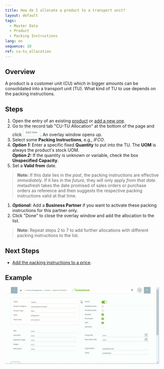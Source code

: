 ```yaml
---
title: How do I allocate a product to a transport unit?
layout: default
tags:
  - Master Data
  - Product
  - Packing Instructions
lang: en
sequence: 10
ref: cu-tu_allocation
---
```


## Overview
A product is a customer unit (CU) which in bigger amounts can be consolidated into a transport unit (TU). What kind of TU to use depends on the packing instructions.

## Steps
1. Open the entry of an existing [product](Menu) or [add a new one](NewProduct).
1. Go to the record tab "CU-TU Allocation" at the bottom of the page and click ![](assets/Add_New_Button.png). An overlay window opens up.
1. Select some **Packing Instructions**, e.g., *IFCO*.
1. ***Option 1:*** Enter a specific fixed **Quantity** to put into the TU. The **UOM** is always the product's stock UOM.<br>
***Option 2:*** If the quantity is unknown or variable, check the box **Unspecified Capacity**.
1. Set a **Valid from** date.
 >**Note:** If this date lies in the *past*, the packing instructions are effective *immediately*. If it lies in the *future*, they will only apply *from that date*. metasfresh takes the date promised of sales orders or purchase orders as reference and then suggests the respective packing instructions valid at that time.

1. ***Optional:*** Add a **Business Partner** if you want to activate these packing instructions for this partner only.
1. Click "Done" to close the overlay window and add the allocation to the list.
 >**Note:** Repeat steps 2 to 7 to add further allocations with different packing instructions to the list.

## Next Steps
- [Add the packing instructions to a price](Add_packing-instructions_to_price).

## Example
![](assets/CU-TU_Allocation.gif)
